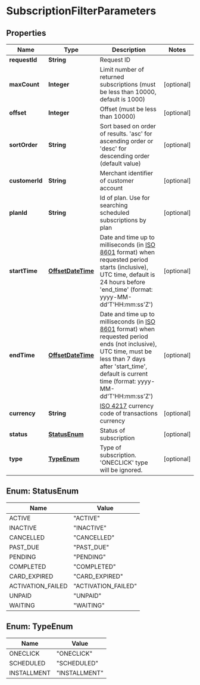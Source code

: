 
# SubscriptionFilterParameters

## Properties
Name | Type | Description | Notes
------------ | ------------- | ------------- | -------------
**requestId** | **String** | Request ID | 
**maxCount** | **Integer** | Limit number of returned subscriptions (must be less than 10000, default is 1000) |  [optional]
**offset** | **Integer** | Offset (must be less than 10000) |  [optional]
**sortOrder** | **String** | Sort based on order of results. &#39;asc&#39; for ascending order or &#39;desc&#39; for descending order (default value) |  [optional]
**customerId** | **String** | Merchant identifier of customer account |  [optional]
**planId** | **String** | Id of plan. Use for searching scheduled subscriptions by plan |  [optional]
**startTime** | [**OffsetDateTime**](OffsetDateTime.md) | Date and time up to milliseconds (in [ISO 8601](https://en.wikipedia.org/wiki/ISO_8601) format) when requested period starts (inclusive), UTC time, default is 24 hours before &#39;end_time&#39; (format: yyyy-MM-dd&#39;T&#39;HH:mm:ss&#39;Z&#39;) |  [optional]
**endTime** | [**OffsetDateTime**](OffsetDateTime.md) | Date and time up to milliseconds (in [ISO 8601](https://en.wikipedia.org/wiki/ISO_8601) format) when requested period ends (not inclusive), UTC time, must be less than 7 days after &#39;start_time&#39;, default is current time (format: yyyy-MM-dd&#39;T&#39;HH:mm:ss&#39;Z&#39;) |  [optional]
**currency** | **String** | [ISO 4217](https://en.wikipedia.org/wiki/ISO_4217) currency code of transactions currency |  [optional]
**status** | [**StatusEnum**](#StatusEnum) | Status of subscription |  [optional]
**type** | [**TypeEnum**](#TypeEnum) | Type of subscription. &#39;ONECLICK&#39; type will be ignored. |  [optional]


<a name="StatusEnum"></a>
## Enum: StatusEnum
Name | Value
---- | -----
ACTIVE | &quot;ACTIVE&quot;
INACTIVE | &quot;INACTIVE&quot;
CANCELLED | &quot;CANCELLED&quot;
PAST_DUE | &quot;PAST_DUE&quot;
PENDING | &quot;PENDING&quot;
COMPLETED | &quot;COMPLETED&quot;
CARD_EXPIRED | &quot;CARD_EXPIRED&quot;
ACTIVATION_FAILED | &quot;ACTIVATION_FAILED&quot;
UNPAID | &quot;UNPAID&quot;
WAITING | &quot;WAITING&quot;


<a name="TypeEnum"></a>
## Enum: TypeEnum
Name | Value
---- | -----
ONECLICK | &quot;ONECLICK&quot;
SCHEDULED | &quot;SCHEDULED&quot;
INSTALLMENT | &quot;INSTALLMENT&quot;




